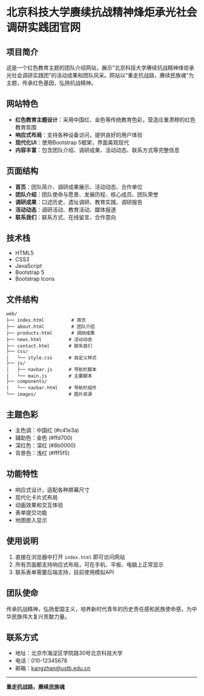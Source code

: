 # 北京科技大学赓续抗战精神烽炬承光社会调研实践团官网

## 项目简介

这是一个红色教育主题的团队介绍网站，展示"北京科技大学赓续抗战精神烽炬承光社会调研实践团"的活动成果和团队风采。网站以"重走抗战路，赓续民族魂"为主题，传承红色基因，弘扬抗战精神。

## 网站特色

- **红色教育主题设计**：采用中国红、金色等传统教育色彩，营造庄重肃穆的红色教育氛围
- **响应式布局**：支持各种设备访问，提供良好的用户体验
- **现代化UI**：使用Bootstrap 5框架，界面美观现代
- **内容丰富**：包含团队介绍、调研成果、活动动态、联系方式等完整信息

## 页面结构

- **首页**：团队简介、调研成果展示、活动动态、合作单位
- **团队介绍**：团队使命与愿景、发展历程、核心成员、团队荣誉
- **调研成果**：口述历史、遗址调研、教育实践、调研报告
- **活动动态**：调研活动、教育活动、媒体报道
- **联系我们**：联系方式、在线留言、合作意向

## 技术栈

- HTML5
- CSS3
- JavaScript
- Bootstrap 5
- Bootstrap Icons

## 文件结构

```
web/
├── index.html          # 首页
├── about.html          # 团队介绍
├── products.html       # 调研成果
├── news.html          # 活动动态
├── contact.html       # 联系我们
├── css/
│   └── style.css      # 自定义样式
├── js/
│   ├── navbar.js      # 导航栏脚本
│   └── main.js        # 主要脚本
├── components/
│   └── navbar.html    # 导航栏组件
└── images/            # 图片资源
```

## 主题色彩

- 主色调：中国红 (#c41e3a)
- 辅助色：金色 (#ffd700)
- 深红色：深红 (#8b0000)
- 背景色：浅红 (#fff5f5)

## 功能特性

- 响应式设计，适配各种屏幕尺寸
- 现代化卡片式布局
- 动画效果和交互体验
- 表单提交功能
- 地图嵌入显示

## 使用说明

1. 直接在浏览器中打开 `index.html` 即可访问网站
2. 所有页面都支持响应式布局，可在手机、平板、电脑上正常显示
3. 联系表单需要后端支持，目前使用模拟API

## 团队使命

传承抗战精神，弘扬爱国主义，培养新时代青年的历史责任感和民族使命感，为中华民族伟大复兴贡献力量。

## 联系方式

- 地址：北京市海淀区学院路30号北京科技大学
- 电话：010-12345678
- 邮箱：kangzhan@ustb.edu.cn

---

**重走抗战路，赓续民族魂** 
